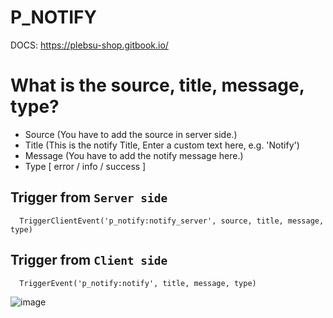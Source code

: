 # P_NOTIFY
DOCS: https://plebsu-shop.gitbook.io/

# What is the source, title, message, type?
- Source (You have to add the source in server side.)
- Title (This is the notify Title, Enter a custom text here, e.g. 'Notify')
- Message (You have to add the notify message here.)
- Type [ error / info / success ]

## Trigger from ``Server side``
```
  TriggerClientEvent('p_notify:notify_server', source, title, message, type)
```

## Trigger from ``Client side``
```
  TriggerEvent('p_notify:notify', title, message, type)
```

![image](https://cdn.discordapp.com/attachments/778246034928173076/1246114222228902021/Zrzut_ekranu_2024-05-31_135256.png?ex=665b35ce&is=6659e44e&hm=98bff546aa4758573c3f68e090b3732aefa99dcdd03418bccc87b683178a6166&)
